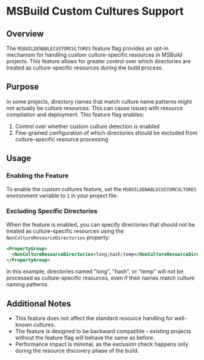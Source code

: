 # MSBuild Custom Cultures Support

## Overview

The `MSBUILDENABLECUSTOMCULTURES` feature flag provides an opt-in mechanism for handling custom culture-specific resources in MSBuild projects. This feature allows for greater control over which directories are treated as culture-specific resources during the build process.

## Purpose

In some projects, directory names that match culture name patterns might not actually be culture resources. This can cause issues with resource compilation and deployment. This feature flag enables:

1. Control over whether custom culture detection is enabled
2. Fine-grained configuration of which directories should be excluded from culture-specific resource processing

## Usage

### Enabling the Feature

To enable the custom cultures feature, set the `MSBUILDENABLECUSTOMCULTURES` environment variable to `1` in your project file:

### Excluding Specific Directories

When the feature is enabled, you can specify directories that should not be treated as culture-specific resources using the `NonCultureResourceDirectories` property:

```xml
<PropertyGroup>
  <NonCultureResourceDirectories>long;hash;temp</NonCultureResourceDirectories>
</PropertyGroup>
```

In this example, directories named "long", "hash", or "temp" will not be processed as culture-specific resources, even if their names match culture naming patterns.

## Additional Notes

- This feature does not affect the standard resource handling for well-known cultures.
- The feature is designed to be backward compatible - existing projects without the feature flag will behave the same as before.
- Performance impact is minimal, as the exclusion check happens only during the resource discovery phase of the build.